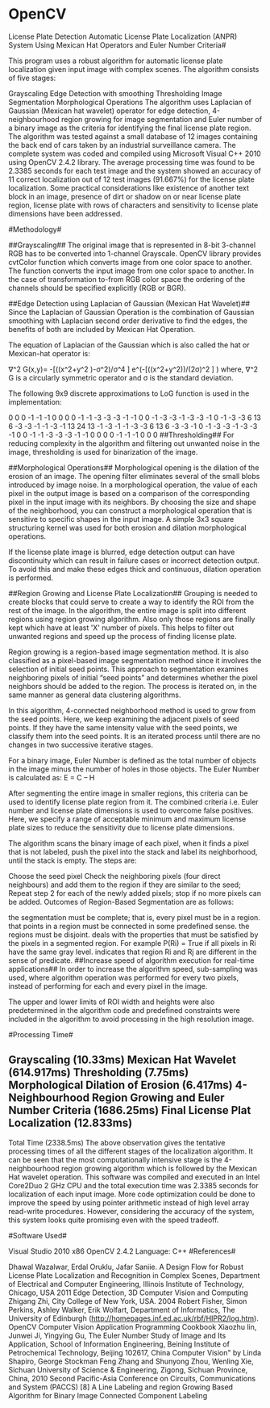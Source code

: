 # OpenCV
License Plate Detection
Automatic License Plate Localization (ANPR) System Using Mexican Hat Operators and Euler Number Criteria#

This program uses a robust algorithm for automatic license plate localization given input image with complex scenes. The algorithm consists of five stages:

Grayscaling
Edge Detection with smoothing
Thresholding
Image Segmentation
Morphological Operations
The algorithm uses Laplacian of Gaussian (Mexican hat wavelet) operator for edge detection, 4-neighbourhood region growing for image segmentation and Euler number of a binary image as the criteria for identifying the final license plate region. The algorithm was tested against a small database of 12 images containing the back end of cars taken by an industrial surveillance camera. The complete system was coded and compiled using Microsoft Visual C++ 2010 using OpenCV 2.4.2 library. The average processing time was found to be 2.3385 seconds for each test image and the system showed an accuracy of 11 correct localization out of 12 test images (91.667%) for the license plate localization. Some practical considerations like existence of another text block in an image, presence of dirt or shadow on or near license plate region, license plate with rows of characters and sensitivity to license plate dimensions have been addressed.

#Methodology#

##Grayscaling## The original image that is represented in 8-bit 3-channel RGB has to be converted into 1-channel Grayscale. OpenCV library provides cvtColor function which converts image from one color space to another. The function converts the input image from one color space to another. In the case of transformation to-from RGB color space the ordering of the channels should be specified explicitly (RGB or BGR).

##Edge Detection using Laplacian of Gaussian (Mexican Hat Wavelet)## Since the Laplacian of Gaussian Operation is the combination of Gaussian smoothing with Laplacian second order derivative to find the edges, the benefits of both are included by Mexican Hat Operation.

The equation of Laplacian of the Gaussian which is also called the hat or Mexican-hat operator is:

∇^2 G(x,y)= -[((x^2+y^2 )-σ^2)/σ^4 ] e^(-[((x^2+y^2))/(2σ)^2 ] )
where, ∇^2 G is a circularly symmetric operator and σ is the standard deviation.

The following 9x9 discrete approximations to LoG function is used in the implementation:

0    0	0	-1	-1	-1	0	0	0
0	-1	-1	-3	-3	-3	-1	-1	0
0	-1	-3	-3	-1	-3	-3	-1	0
-1	-3	-3	6	13	6	-3	-3	-1
-1	-3	-1	13	24	13	-1	-3	-1
-1	-3	-3	6	13	6	-3	-3	-1
0	-1	-3	-3	-1	-3	-3	-1	0
0	-1	-1	-3	-3	-3	-1	-1	0
0	0	0	-1	-1	-1	0	0	0
##Thresholding## For reducing complexity in the algorithm and filtering out unwanted noise in the image, thresholding is used for binarization of the image.

##Morphological Operations## Morphological opening is the dilation of the erosion of an image. The opening filter eliminates several of the small blobs introduced by image noise. In a morphological operation, the value of each pixel in the output image is based on a comparison of the corresponding pixel in the input image with its neighbors. By choosing the size and shape of the neighborhood, you can construct a morphological operation that is sensitive to specific shapes in the input image. A simple 3x3 square structuring kernel was used for both erosion and dilation morphological operations.

If the license plate image is blurred, edge detection output can have discontinuity which can result in failure cases or incorrect detection output. To avoid this and make these edges thick and continuous, dilation operation is performed.

##Region Growing and License Plate Localization## Grouping is needed to create blocks that could serve to create a way to identify the ROI from the rest of the image. In the algorithm, the entire image is split into different regions using region growing algorithm. Also only those regions are finally kept which have at least 'X' number of pixels. This helps to filter out unwanted regions and speed up the process of finding license plate.

Region growing is a region-based image segmentation method. It is also classified as a pixel-based image segmentation method since it involves the selection of initial seed points. This approach to segmentation examines neighboring pixels of initial “seed points” and determines whether the pixel neighbors should be added to the region. The process is iterated on, in the same manner as general data clustering algorithms.

In this algorithm, 4-connected neighborhood method is used to grow from the seed points. Here, we keep examining the adjacent pixels of seed points. If they have the same intensity value with the seed points, we classify them into the seed points. It is an iterated process until there are no changes in two successive iterative stages.

For a binary image, Euler Number is defined as the total number of objects in the image minus the number of holes in those objects. The Euler Number is calculated as: E = C – H

After segmenting the entire image in smaller regions, this criteria can be used to identify license plate region from it. The combined criteria i.e. Euler number and license plate dimensions is used to overcome false positives. Here, we specify a range of acceptable minimum and maximum license plate sizes to reduce the sensitivity due to license plate dimensions.

The algorithm scans the binary image of each pixel, when it finds a pixel that is not labeled, push the pixel into the stack and label its neighborhood, until the stack is empty. The steps are:

Choose the seed pixel
Check the neighboring pixels (four direct neighbours) and add them to the region if they are similar to the seed;
Repeat step 2 for each of the newly added pixels; stop if no more pixels can be added.
Outcomes of Region-Based Segmentation are as follows:

the segmentation must be complete; that is, every pixel must be in a region.
that points in a region must be connected in some predefined sense.
the regions must be disjoint.
deals with the properties that must be satisfied by the pixels in a segmented region. For example P(Ri) = True if all pixels in Ri have the same gray level.
indicates that region Ri and Rj are different in the sense of predicate.
##Increase speed of algorithm execution for real-time applications## In order to increase the algorithm speed, sub-sampling was used, where algorithm operation was performed for every two pixels, instead of performing for each and every pixel in the image.

The upper and lower limits of ROI width and heights were also predetermined in the algorithm code and predefined constraints were included in the algorithm to avoid processing in the high resolution image.

#Processing Time#

Grayscaling	(10.33ms)
Mexican Hat Wavelet	(614.917ms)
Thresholding (7.75ms)
Morphological Dilation of Erosion (6.417ms)
4-Neighbourhood Region Growing and Euler Number Criteria (1686.25ms)
Final License Plat Localization	(12.833ms)
----------------------
Total Time	(2338.5ms)
The above observation gives the tentative processing times of all the different stages of the localization algorithm. It can be seen that the most computationally intensive stage is the 4-neighbourhood region growing algorithm which is followed by the Mexican Hat wavelet operation. This software was compiled and executed in an Intel Core2Duo 2 GHz CPU and the total execution time was 2.3385 seconds for localization of each input image. More code optimization could be done to improve the speed by using pointer arithmetic instead of high level array read-write procedures. However, considering the accuracy of the system, this system looks quite promising even with the speed tradeoff.

#Software Used#

Visual Studio 2010 x86
OpenCV 2.4.2
Language: C++
#References#

Dhawal Wazalwar, Erdal Oruklu, Jafar Saniie. A Design Flow for Robust License Plate Localization and Recognition in Complex Scenes, Department of Electrical and Computer Engineering, Illinois Institute of Technology, Chicago, USA 2011
Edge Detection, 3D Computer Vision and Computing Zhigang Zhi, City College of New York, USA.
2004 Robert Fisher, Simon Perkins, Ashley Walker, Erik Wolfart, Department of Informatics, The University of Edinburgh (http://homepages.inf.ed.ac.uk/rbf/HIPR2/log.htm).
OpenCV Computer Vision Application Programming Cookbook
Xiaozhu lin, Junwei Ji, Yingying Gu, The Euler Number Study of Image and Its Application, School of Information Engineering, Beining Institute of Petrochemical Technology, Beijing 102617, China
Computer Vision" by Linda Shapiro, George Stockman
Feng Zhang and Shunyong Zhou, Wenling Xie, Sichuan University of Science & Engineering, Zigong, Sichuan Province, China, 2010 Second Pacific-Asia Conference on Circuits, Communications and System (PACCS) [8] A Line Labeling and region Growing Based Algorithm for Binary Image Connected Component Labeling
